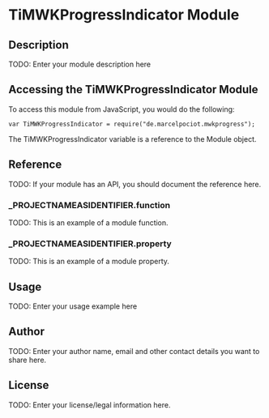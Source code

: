 # TiMWKProgressIndicator Module

## Description

TODO: Enter your module description here

## Accessing the TiMWKProgressIndicator Module

To access this module from JavaScript, you would do the following:

	var TiMWKProgressIndicator = require("de.marcelpociot.mwkprogress");

The TiMWKProgressIndicator variable is a reference to the Module object.	

## Reference

TODO: If your module has an API, you should document
the reference here.

### ___PROJECTNAMEASIDENTIFIER__.function

TODO: This is an example of a module function.

### ___PROJECTNAMEASIDENTIFIER__.property

TODO: This is an example of a module property.

## Usage

TODO: Enter your usage example here

## Author

TODO: Enter your author name, email and other contact
details you want to share here. 

## License

TODO: Enter your license/legal information here.

